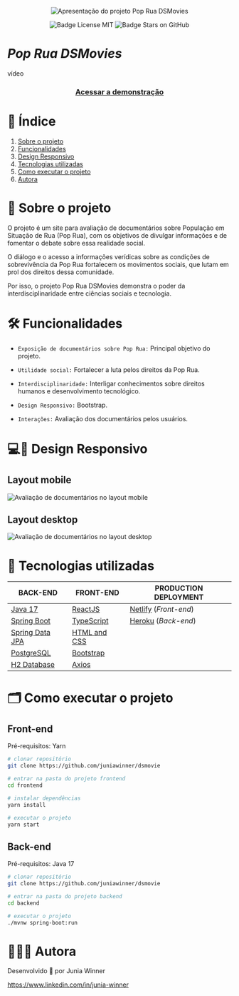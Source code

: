 <p align="center">
<img src="https://ik.imagekit.io/x4ikoq975/P-a_kDyxKmvV6.png?ik-sdk-version=javascript-1.4.3&updatedAt=1652814498359" alt="Apresentação do projeto Pop Rua DSMovies">
</p>

<p align="center">
<img src="" alt="Badge License MIT">
<img src="https://img.shields.io/github/stars/juniawinner/dsmovie?style=plastic" alt="Badge Stars on GitHub">
</p>

# *Pop Rua DSMovies*

vídeo

<h3 align="center">
<a href="https://pop-rua-dsmovie.netlify.app" title="Pop Rua DSMovies">Acessar a demonstração</a>
</h3>

# 📜 Índice

1. [Sobre o projeto](#-sobre-o-projeto)
1. [Funcionalidades](#-funcionalidades)
1. [Design Responsivo](#-design-responsivo)
1. [Tecnologias utilizadas](#-tecnologias-utilizadas)
1. [Como executar o projeto](#-como-executar-o-projeto)
1. [Autora](#-autora)

# 🔖 Sobre o projeto

O projeto é um site para avaliação de documentários sobre População em Situação de Rua (Pop Rua), com os objetivos de divulgar informações e de fomentar o debate sobre essa realidade social.

O diálogo e o acesso a informações verídicas sobre as condições de sobrevivência da Pop Rua fortalecem os movimentos sociais, que lutam em prol dos direitos dessa comunidade.

Por isso, o projeto Pop Rua DSMovies demonstra o poder da interdisciplinaridade entre ciências sociais e tecnologia.

# 🛠️ Funcionalidades

- `Exposição de documentários sobre Pop Rua:` Principal objetivo do projeto.

- `Utilidade social:` Fortalecer a luta pelos direitos da Pop Rua.

- `Interdisciplinaridade:` Interligar conhecimentos sobre direitos humanos e desenvolvimento tecnológico.

- `Design Responsivo:` Bootstrap.

- `Interações:` Avaliação dos documentários pelos usuários.

# 💻📱 Design Responsivo
 
## Layout mobile
 
![Avaliação de documentários no layout mobile](https://ik.imagekit.io/x4ikoq975/P-lm_yEMnfN9-f.png?ik-sdk-version=javascript-1.4.3&updatedAt=1652816351764)
 
## Layout desktop
 
![Avaliação de documentários no layout desktop](https://ik.imagekit.io/x4ikoq975/P-d_mfHsOv9LN.png?ik-sdk-version=javascript-1.4.3&updatedAt=1652816365813)

# 🚀 Tecnologias utilizadas

BACK-END                                                     |                  FRONT-END                         |   PRODUCTION DEPLOYMENT
-------------------------------------------------------------|----------------------------------------------------|----------------------------
[Java 17](https://www.microsoft.com/openjdk)                 |[ReactJS](https://pt-br.reactjs.org/)               |[Netlify](https://www.netlify.com/) (*Front-end*)
[Spring Boot](https://spring.io/projects/spring-boot)        |[TypeScript](https://www.typescriptlang.org/)       |[Heroku](https://www.heroku.com/) (*Back-end*)
[Spring Data JPA](https://spring.io/projects/spring-data-jpa)|[HTML and CSS](https://developer.mozilla.org/pt-BR/)|
[PostgreSQL](https://www.postgresql.org/)                    |[Bootstrap](https://getbootstrap.com/)              |
[H2 Database](https://www.h2database.com/html/main.html)     |[Axios](https://axios-http.com/ptbr/)               |

# 🗂️ Como executar o projeto

## Front-end

Pré-requisitos: Yarn

```bash
# clonar repositório
git clone https://github.com/juniawinner/dsmovie

# entrar na pasta do projeto frontend
cd frontend

# instalar dependências
yarn install

# executar o projeto
yarn start
```

## Back-end

Pré-requisitos: Java 17

```bash
# clonar repositório
git clone https://github.com/juniawinner/dsmovie

# entrar na pasta do projeto backend
cd backend

# executar o projeto
./mvnw spring-boot:run
```

# 👩🏾‍💻 Autora

Desenvolvido 💚 por Junia Winner

https://www.linkedin.com/in/junia-winner